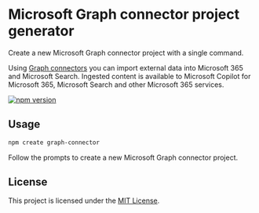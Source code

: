 # Microsoft Graph connector project generator

Create a new Microsoft Graph connector project with a single command.

Using [Graph connectors](https://learn.microsoft.com/graph/connecting-external-content-connectors-overview) you can import external data into Microsoft 365 and Microsoft Search. Ingested content is available to Microsoft Copilot for Microsoft 365, Microsoft Search and other Microsoft 365 services.

[![npm version](https://badge.fury.io/js/create-graph-connector.svg)](https://badge.fury.io/js/create-graph-connector)

## Usage

```bash
npm create graph-connector
```

Follow the prompts to create a new Microsoft Graph connector project.

## License

This project is licensed under the [MIT License](LICENSE).